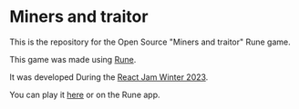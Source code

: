 # Miners and traitor

This is the repository for the Open Source "Miners and traitor" Rune game.

This game was made using [Rune](https://www.rune.ai/).

It was developed During the [React Jam Winter 2023](https://reactjam.com/).

You can play it [here](https://app.rune.ai/dev-0GkyTb1A) or on the Rune app.
